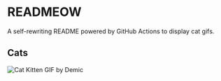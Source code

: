 # READMEOW

A self-rewriting README powered by GitHub Actions to display cat gifs.

## Cats

![Cat Kitten GIF by Demic](https://media3.giphy.com/media/3oriO0OEd9QIDdllqo/200.gif?cid=9acd02daen88gdmlhoj673knx4zmluajgrpb18kgz9dw5dsr&ep=v1_gifs_search&rid=200.gif&ct=g)
